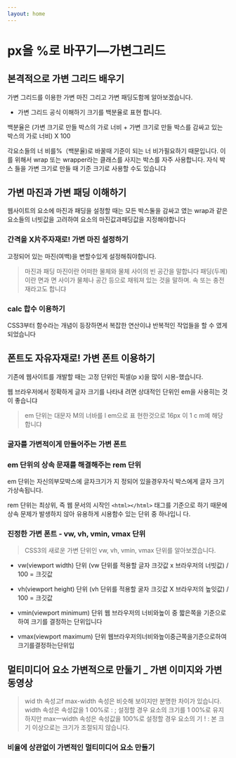 ```yaml
---
layout: home
---
```


# px을 %로 바꾸기—가변그리드


## 본격적으로 가변 그리드 배우기

가변 그리드를 이용한 가변 마진 그리고 가변 패딩도함께 알아보겠습니다.

* 가변 그리드 공식 이해하기
크기를 백분율로 표현 합니다.

백분율은 
(가변 크기로 만들 박스의 가로 너비 + 가변 크기로 만들 박스를 감싸고 있는 박스의 가로 너비) X  100

각요소들의 너 비를%（백분율)로 바꿀때 기준이 되는 너 비가필요하기 때문입니다.
이를 위해서 wrap 또는 wrapper라는 클래스를 사지는 박스를 자주 사용합니다.
자식 박스
들을 가변 크기로 만들 때 기준 크기로 사용할 수도 있습니댜





## 가변 마진과 가변 패딩 이해하기
웹사이트의 요소에 마진과 패딩을 설정할 때는 모든 박스둘을 감싸고 였는 wrap과 같은 요소들의
너빗값을 고려하여 요소의 마진값과패딩값을 지정해야합니다

### 간격을 X片주자재로! 가변 마진 설정하기
고정되어 있는 마진(여백)을 변할수있게 설정해줘야합니다.

> 마진과 패딩
> 마진이란 어떠한 물체와 물체 사이의 빈 공간을 말합니다
> 패딩(두께)이란 면과 면 사이가 물체나 공간 등으로 채워져 있는 것을 말하며. 속 또는 충전재라고도 합니댜 

### calc 합수 이용하기
CSS3부터 함수라는 개념이 등장하면서 복잡한 연산이냐 반복적인 작업들을 할 수 였게 되었습니다


## 폰트도 자유자재로! 가변 폰트 이용하기
기존에 웹사이트를 개발할 때는 고정 단위인 픽셀(p x)을 많이 시용-했습니다.

웹 브라우저에서 정확하게
글자 크기를 나타내 려면 상대적인 단위인 em을 사용히는
것이 좋습니댜
> em 단위는 대문자 M의 너바를 l em으로 표
현한것으로 16px 이 1 c m예 해당합니댜

### 굴자를 가변적이게 만들어주는 가변 폰트


### em 단위의 상속 문재를 해결해주는 rem 단위
em 단위는 자신의부모박스에 글자크기가 지 정되어 있을경우자식 박스에게 글자
크기 가상속됩니다.

rem  단위는 최상위, 즉 웹 문서의 시작인 `<html></html>`
태그를 기준으로 하기 때문에 상속 문제가 발생하지 않아
유용하게 시용함수 있는 단위 중 하나입니 다.


###  진정한 가변 폰트 -  vw, vh, vmin, vmax 단위
> CSS3의 새로운 가변 단위인 vw, vh, vmin, vmax 단위를 알아보겠습니다.

* vw(viewport width) 단위
(vw 단위를 적용할 글자 크갓값 x 브라우저의 너빗값) / 100 = 크깃값 

* vh(viewport height) 단위
(vh 단위를 적용할 굴자 크깃값 X  브라우저의 높잇값) /  100 = 크깃값

* vmin(viewport minimum) 단위
웹 브라우저의 너비와높이 중 짧은쪽을 기준으로하여 크기를 결정하는 단위입니다

* vmax(viewport maximum) 단위
웹브라우저의너비와높이중근쪽을기준으로하여크기를결정하는단위입


## 멀티미디어 요소 가변적으로 만둘기 _ 가변 이미지와 가변 동영상

> wid th 속성고f max-width 속성은 비슷해 보이지만 분명한 차이가 있습니다. width 속성은 속성값을 1 00%로 : 
; 설정할 경우 요소의 크기를 1 00%로 유지하지만 max一width 속성은 속성값을 100%로 설정할 경우 요소의 기 ! 
: 본 크기 이상으로는 크기가 조절되지 않습니다.



### 비율에 상관없이 가변적인 멀티미디어 요소 만들기





